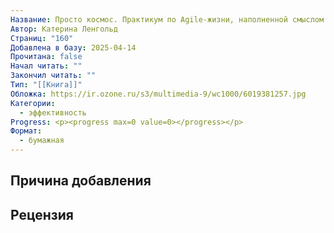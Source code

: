 ```yaml
---
Название: Просто космос. Практикум по Agile-жизни, наполненной смыслом и энергией
Автор: Катерина Ленгольд
Страниц: "160"
Добавлена в базу: 2025-04-14
Прочитана: false
Начал читать: ""
Закончил читать: ""
Тип: "[[Книга]]"
Обложка: https://ir.ozone.ru/s3/multimedia-9/wc1000/6019381257.jpg
Категории:
  - эффективность
Progress: <p><progress max=0 value=0></progress></p>
Формат:
  - бумажная
---
```

## Причина добавления


## Рецензия

